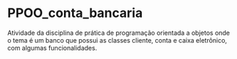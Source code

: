 # PPOO_conta_bancaria
Atividade da disciplina de prática de programação orientada a objetos onde o tema é um banco que possui as classes cliente, conta e caixa eletrônico, com algumas funcionalidades.
